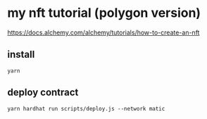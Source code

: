 # my nft tutorial (polygon version)
https://docs.alchemy.com/alchemy/tutorials/how-to-create-an-nft

## install

`yarn`

## deploy contract

`yarn hardhat run scripts/deploy.js --network matic`